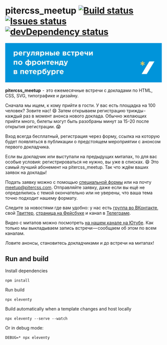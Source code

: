 # pitercss_meetup [![Build status][travis-image]][travis-url] [![Issues status][issues-image]][issues-url] [![devDependency status][dev-dependency-image]][dev-dependency-url]

![pitercss_meetup](/img/about.jpg)

**pitercss_meetup**  -  это ежемесячные встречи с докладами по HTML, CSS, SVG, типографике и дизайну.

Сначала мы ищем, к кому прийти в гости. У вас есть площадка на 100 человек? Зовите нас! 😄 Затем открываем регистрацию трижды - каждый раз в момент анонса нового доклада. Обычно желающих прийти много, билеты могут быть разобраны минут за 15-20 после открытия регистрации. 😱

Вход всегда бесплатный, регистрация через форму, ссылка на которую будет появляться в публикации о предстоящем мероприятии с анонсом первого докладчика.

Если вы докладчик или выступали на предыдущих митапах, то для вас особые условия: регистрироваться не нужно, вы уже в списках. 😄 Это самый лучший абонемент на pitercss_meetup. Так что ждём ваших заявок на доклады!

Подать заявку можно с помощью [специальной формы](https://docs.google.com/forms/d/e/1FAIpQLSe54sCg3DjMM-nfM7MYzDv-hkzjvuILBtNZFTyz4TzuKYia6A/viewform) или на почту [meetup@pitercss.com](mailto:meetup@pitercss.com). Отправляйте заявку, даже если вы ещё не определились с темой окончательно или не уверены, что ваша тема точно подходит нашему формату.

Следите за новостями где вам удобно: у нас есть [группа во ВКонтакте](https://vk.com/pitercss_meetup), свой [Твиттер](https://twitter.com/pitercss_meetup), [страница на Фейсбуке](https://www.facebook.com/pitercssmeetup/) и канал в [Телеграме](https://t.me/pitercss_meetup).

Видео с митапов можно посмотреть [на нашем канале на Ютубе](https://www.youtube.com/pitercss_meetup). Как только мы выкладываем запись встречи — сообщаем об этом по всем каналам.

Ловите анонсы, становитесь докладчиками и до встречи на митапах!

##  Run and build

Install dependencies
```
npm install
```

Run build
```
npx eleventy
```

Build automatically when a template changes and host locally
```
npx eleventy --serve --watch
```

Or in debug mode:
```
DEBUG=* npx eleventy
```


[travis-image]: https://img.shields.io/travis/pitercss/pitercss.ru.svg?style=flat-square
[travis-url]: https://travis-ci.org/pitercss/pitercss.ru

[issues-image]: https://img.shields.io/github/issues/pitercss/pitercss.ru.svg?style=flat-square
[issues-url]: https://github.com/pitercss/pitercss.ru/issues

[dev-dependency-image]: https://david-dm.org/pitercss/pitercss.ru/dev-status.svg?style=flat-square
[dev-dependency-url]: https://david-dm.org/pitercss/pitercss.ru#info=devDependencies
